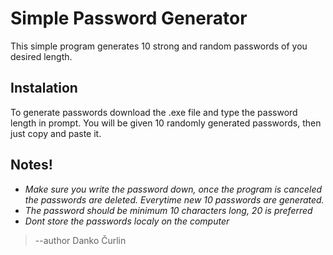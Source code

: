 # Simple Password Generator

This simple program generates 10 strong and random passwords of you desired length. 

## Instalation

To generate passwords download the .exe file and type the password length in prompt. You will be given 10 randomly generated passwords, then just copy and paste it.

## Notes!
 
* *Make sure you write the password down, once the program is canceled the passwords are deleted. Everytime new 10 passwords are generated.*
* *The password should be minimum 10 characters long, 20 is preferred*
* *Dont store the passwords localy on the computer*
> --author Danko Čurlin